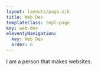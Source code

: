 ```yaml
---
layout: layouts/page.njk
title: Web Dev
templateClass: tmpl-page
key: web-dev
eleventyNavigation:
  key: Web Dev
  order: 6
---
```


I am a person that makes websites.
